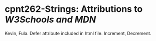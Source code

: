 # cpnt262-Strings: Attributions to <cite>W3Schools and MDN<cite>
Kevin, Fula. Defer attribute included in html file.
Increment, Decrement.

